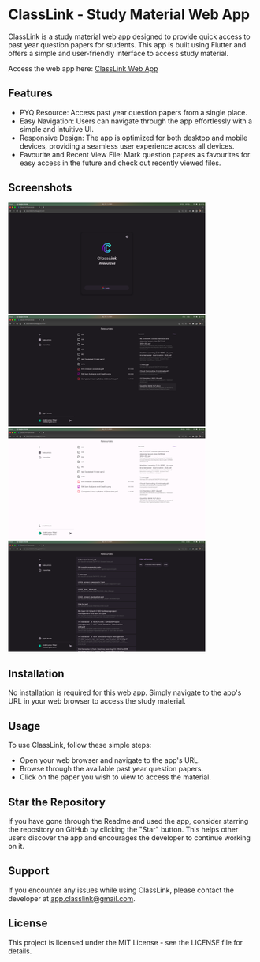 # ClassLink - Study Material Web App

ClassLink is a study material web app designed to provide quick access to past year question papers for students. This app is built using Flutter and offers a simple and user-friendly interface to access study material.

Access the web app here: [ClassLink Web App](https://class-link-04.web.app/)

## Features

- PYQ Resource: Access past year question papers from a single place.
- Easy Navigation: Users can navigate through the app effortlessly with a simple and intuitive UI.
- Responsive Design: The app is optimized for both desktop and mobile devices, providing a seamless user experience across all devices.
- Favourite and Recent View File: Mark question papers as favourites for easy access in the future and check out recently viewed files.
## Screenshots

<img src="https://github.com/4-alok/classlink_resources/blob/master/screenshorts/Screenshot%20from%202023-05-18%2011-37-42.png?raw=true" width="400">
<img src="https://github.com/4-alok/classlink_resources/blob/master/screenshorts/Screenshot%20from%202023-05-18%2011-37-24.png?raw=true" width="400">
<img src="https://github.com/4-alok/classlink_resources/blob/master/screenshorts/Screenshot%20from%202023-05-18%2011-38-20.png?raw=true" width="400">
<img src="https://github.com/4-alok/classlink_resources/blob/master/screenshorts/Screenshot%20from%202023-05-18%2011-37-11.png?raw=true" width="400">

## Installation

No installation is required for this web app. Simply navigate to the app's URL in your web browser to access the study material.

## Usage

To use ClassLink, follow these simple steps:

- Open your web browser and navigate to the app's URL.
- Browse through the available past year question papers.
- Click on the paper you wish to view to access the material.

## Star the Repository

If you have gone through the Readme and used the app, consider starring the repository on GitHub by clicking the "Star" button. This helps other users discover the app and encourages the developer to continue working on it.

## Support

If you encounter any issues while using ClassLink, please contact the developer at app.classlink@gmail.com.

## License

This project is licensed under the MIT License - see the LICENSE file for details.
